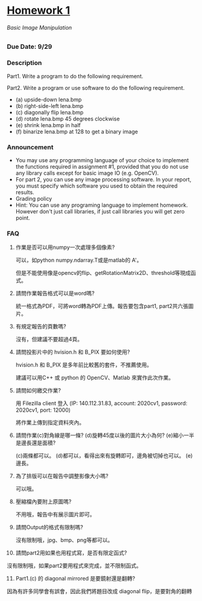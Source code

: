 # [Homework 1](http://cv2.csie.ntu.edu.tw/CV/hw2019/hw1.html)
###### Basic Image Manipulation
### Due Date: 9/29
### Description
Part1. Write a program to do the following requirement.

Part2. Write a program or use software to do the following requirement.
 * (a) upside-down lena.bmp
 * (b) right-side-left lena.bmp
 * (c) diagonally flip lena.bmp
 * (d) rotate lena.bmp 45 degrees clockwise
 * (e) shrink lena.bmp in half
 * (f) binarize lena.bmp at 128 to get a binary image
### Announcement
 * You may use any programming language of your choice to implement the functions required in assignment #1, provided that you do not use any library calls except for basic image IO (e.g. OpenCV).
 * For part 2, you can use any image processing software. In your report, you must specify which software you used to obtain the required results.
 * Grading policy
 * Hint: You can use any programing language to implement homework. However don't just call libraries, if just call libraries you will get zero point.
### FAQ
1. 作業是否可以用numpy一次處理多個像素?
   
   可以，如python numpy.ndarray.T或是matlab的 A'。
   
   但是不能使用像是opencv的flip、getRotationMatrix2D、threshold等現成函式。
   
2. 請問作業報告格式可以是word嗎?
   
   統一格式為PDF，可將word轉為PDF上傳。報告要包含part1, part2共六張圖片。
   
3. 有規定報告的頁數嗎?
   
   沒有，但建議不要超過4頁。
   
4. 請問投影片中的 hvision.h 和 B_PIX 要如何使用?
   
   hvision.h 和 B_PIX 是多年前比較舊的套件，不推薦使用。
   
   建議可以用C++ 或 python 的 OpenCV、Matlab 來實作此次作業。
   
5. 請問如何繳交作業?
   
   用 Filezilla client 登入  (IP: 140.112.31.83, account: 2020cv1, password: 2020cv1, port: 12000) 
   
   將作業上傳到指定資料夾內。
   
6. 請問作業(c)對角線是哪一條? (d)旋轉45度以後的圖片大小為何? (e)縮小一半是邊長還是面積?
   
   (c)兩條都可以。 (d)都可以，看得出來有旋轉即可，邊角被切掉也可以。 (e) 邊長。
   
7. 為了排版可以在報告中調整影像大小嗎?
   
   可以哦。
   
8. 壓縮檔內要附上原圖嗎?
   
   不用哦，報告中有展示圖片即可。
   
9. 請問Output的格式有限制嗎?
   
   沒有限制哦，jpg、bmp、png等都可以。
   
10. 請問part2用如果也用程式寫，是否有限定函式?
   
   沒有限制哦，如果part2要用程式來完成，並不限制函式。
   
11. Part1.(c) 的 diagonal mirrored 是要鏡射還是翻轉?
   
   因為有許多同學會有誤會，因此我們將題目改成 diagonal flip，是要對角的翻轉
   
